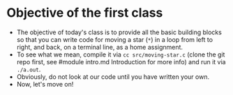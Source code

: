 # Objective of the first class

- The objective of today's class is to provide all the basic building blocks so
  that you can write code for moving a star (`*`) in a loop from left to right,
  and back, on a terminal line, as a home assignment.
- To see what we mean, compile it via `cc src/moving-star.c` (clone the git repo
  first, see
#module intro.md Introduction
  for more info) and run it via `./a.out`.
- Obviously, do not look at our code until you have written your own.
- Now, let's move on!

